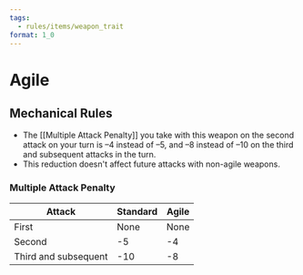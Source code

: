 ```yaml
---
tags:
  - rules/items/weapon_trait
format: 1_0
---
```

# Agile

## Mechanical Rules

- The [[Multiple Attack Penalty]] you take with this weapon on the second attack on your turn is –4 instead of –5, and –8 instead of –10 on the third and subsequent attacks in the turn.
- This reduction doesn't affect future attacks with non-agile weapons.

### Multiple Attack Penalty

| **Attack**           | **Standard** | **Agile** |
| -------------------- | --------------------------- | --------- |
| First                | None                        | None      |
| Second               | -5                          | -4        |
| Third and subsequent | -10                         | -8        |
